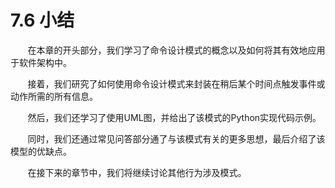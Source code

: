 7.6 小结
===

&nbsp;&nbsp;&nbsp;&nbsp;&nbsp;&nbsp;&nbsp;在本章的开头部分，我们学习了命令设计模式的概念以及如何将其有效地应用于软件架构中。

&nbsp;&nbsp;&nbsp;&nbsp;&nbsp;&nbsp;&nbsp;接着，我们研究了如何使用命令设计模式来封装在稍后某个时间点触发事件或动作所需的所有信息。

&nbsp;&nbsp;&nbsp;&nbsp;&nbsp;&nbsp;&nbsp;然后，我们还学习了使用UML图，并给出了该模式的Python实现代码示例。

&nbsp;&nbsp;&nbsp;&nbsp;&nbsp;&nbsp;&nbsp;同时，我们还通过常见问答部分通了与该模式有关的更多思想，最后介绍了该模型的优缺点。

&nbsp;&nbsp;&nbsp;&nbsp;&nbsp;&nbsp;&nbsp;在接下来的章节中，我们将继续讨论其他行为涉及模式。
